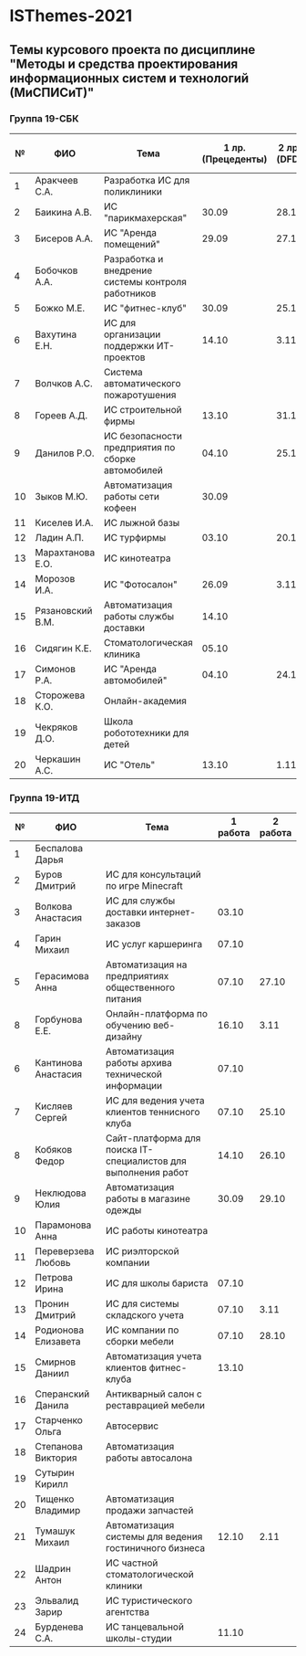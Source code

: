 # ISThemes-2021
## Темы курсового проекта по дисциплине "Методы и средства проектирования информационных систем и технологий (МиСПИСиТ)"


### Группа 19-СБК

|№ |  ФИО |	Тема	 | 1 лр. (Прецеденты) | 2 лр. (DFD)  | 3 лр. (Процессы) | 4 лр. (Модели данных) | 5 лр. (Метрики) |
|--|------|--------|--------------------|--------------|------------------|-----------------------|-----------------|
|1 |  Аракчеев С.А.      | Разработка ИС для поликлиники                      |       |       |          |
|2 |  Баикина А.В.       | ИС "парикмахерская"                                | 30.09 | 28.10 |          |
|3 |  Бисеров А.А.       | ИС "Аренда помещений"                              | 29.09 | 27.10 |             |
|4 |  Бобочков А.А.      | Разработка и внедрение системы контроля работников |       |       |          |          
|5 |  Божко М.Е.         | ИС "фитнес-клуб"                                   | 30.09 | 25.10 |  27.10   |
|6 |  Вахутина Е.Н.      | ИС для организации поддержки ИТ-проектов           | 14.10 | 3.11  |          |
|7 |  Волчков А.С.       | Система автоматического пожаротушения              |       |       |           |       
|8 |  Гореев А.Д.        | ИС строительной фирмы                              | 13.10 | 31.10 |           |
|9 |  Данилов Р.О.       | ИС безопасности предприятия по сборке автомобилей  | 04.10 | 25.10 |  2.11     |
|10|  Зыков М.Ю.         | Автоматизация работы сети кофеен                   | 30.09 |       |          |
|11|  Киселев И.А.       | ИС лыжной базы                                     |       |       |          |
|12|  Ладин А.П.         | ИС турфирмы                                        | 03.10 | 20.10 | 24.10 |
|13|  Марахтанова Е.О.   | ИС кинотеатра                                      |       |       |          |
|14|  Морозов И.А.       | ИС "Фотосалон"                                     | 26.09 | 3.11  |        |
|15|  Рязановский В.М.   | Автоматизация работы службы доставки               | 14.10 | |          |
|16|  Сидягин К.Е.       | Стоматологическая клиника                          | 05.10 | |          |
|17|  Симонов Р.А.       | ИС "Аренда автомобилей"                            | 04.10 | 24.10 | 3.11 |
|18|  Сторожева К.О.     | Онлайн-академия                                    |       | |          |
|19|  Чекряков Д.О.      | Школа робототехники для детей                      |       | |          |
|20|  Черкашин А.С.      | ИС "Отель"                                         | 13.10 | 1.11       |          |

### Группа 19-ИТД

|№ |      ФИО            |	Тема	| 1 работа | 2 работа |
|--|---------------------|--------|----------|----------|
|1 |  Беспалова Дарья      |  | | |
|2 |  Буров Дмитрий       | ИС для консультаций по игре Minecraft | | |
|3 |  Волкова Анастасия     | ИС для службы доставки интернет-заказов |  03.10 | |
|4 |  Гарин Михаил       | ИС услуг каршеринга | 07.10 | |
|5 |  Герасимова Анна         | Автоматизация на предприятиях общественного питания | 07.10 | 27.10 |
|8 |  Горбунова Е.Е.     | Онлайн-платформа по обучению веб-дизайну | 16.10 | 3.11|
|6 |  Кантинова Анастасия      | Автоматизация работы архива технической информации |   07.10  | |
|7 |  Кисляев Сергей       | ИС для ведения учета клиентов теннисного клуба | 07.10 | 25.10  |
|8 |  Кобяков Федор      |  Сайт-платформа для поиска IT-специалистов для выполнения работ   | 14.10 | 26.10 | 1.11 |            
|9 |  Неклюдова Юлия        | Автоматизация работы в магазине одежды | 30.09  | 29.10 |
|10|  Парамонова Анна       | ИС работы кинотеатра |      | |
|11|  Переверзева Любовь         | ИС риэлторской компании | | |
|12|  Петрова Ирина       | ИС для школы бариста |  07.10   | |
|13|  Пронин Дмитрий         | ИС для системы складского учета | 07.10 | 3.11|
|14|  Родионова Елизавета   | ИС компании по сборки мебели | 07.10 | 28.10|
|15|  Смирнов Даниил       | Автоматизация учета клиентов фитнес-клуба | 13.10| |
|16|  Сперанский Данила   | Антикварный салон с реставрацией мебели | | |
|17|  Старченко Ольга       | Автосервис | | |
|18|  Степанова Виктория       | Автоматизация работы автосалона  | | |
|19|  Сутырин Кирилл     |  | | |
|20|  Тищенко Владимир      | Автоматизация продажи запчастей | | |
|21|  Тумашук Михаил      |  Автоматизация системы для ведения гостиничного бизнеса  | 12.10 | 2.11 |
|22|  Шадрин Антон      | ИС частной стоматологической клиники | | |
|23|  Эльвалид Зарир      |  ИС туристического агентства| |
|24|  Бурденева С.А.     | ИС танцевальной школы-студии | 11.10 | |
